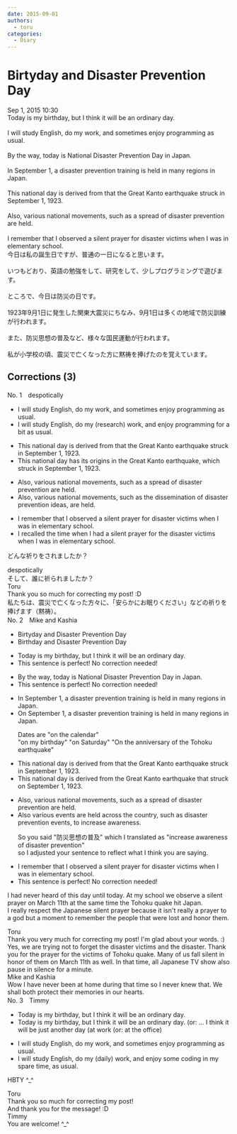 ```yaml
---
date: 2015-09-01
authors:
  - toru
categories:
  - Diary
---
```


<h1 id="subject_show">Birtyday and Disaster Prevention Day</h1>
<div class="date">Sep 1, 2015 10:30</div>
<div id="post"><div id="body_show_ori">
Today is my birthday, but I think it will be an ordinary day.<br/><br/>I will study English, do my work, and sometimes enjoy programming as usual.<br/><br/>By the way, today is National Disaster Prevention Day in Japan.<br/><br/>In September 1, a disaster prevention training is held in many regions in Japan.<br/><br/>This national day is derived from that the Great Kanto earthquake struck in September 1, 1923.<br/><br/>Also, various national movements, such as a spread of disaster prevention are held.<br/><br/>I remember that I observed a silent prayer for disaster victims when I was in elementary school.
</div></div>

<!-- more -->

<div id="post_ja"><div id="body_show_mo">
今日は私の誕生日ですが、普通の一日になると思います。<br/><br/>いつもどおり、英語の勉強をして、研究をして、少しプログラミングで遊びます。<br/><br/>ところで、今日は防災の日です。<br/><br/>1923年9月1日に発生した関東大震災にちなみ、9月1日は多くの地域で防災訓練が行われます。<br/><br/>また、防災思想の普及など、様々な国民運動が行われます。<br/><br/>私が小学校の頃、震災で亡くなった方に黙祷を捧げたのを覚えています。
</div></div>

## Corrections (3)
<div id="block"><div class="first_name"> No. 1　<span class="just_name">despotically</span></div><div id="block2">
<ul class="correction_field">
<li class="incorrect">I will study English, do my work, and sometimes enjoy programming as usual.</li>
<li class="corrected correct">
I will study English, do my (research) work, and enjoy programming for a bit as usual.
</li>
</ul>
<ul class="correction_field">
<li class="incorrect">This national day is derived from that the Great Kanto earthquake struck in September 1, 1923.</li>
<li class="corrected correct">
This national day has its origins in the Great Kanto earthquake, which struck in September 1, 1923.
</li>
</ul>
<ul class="correction_field">
<li class="incorrect">Also, various national movements, such as a spread of disaster prevention are held.</li>
<li class="corrected correct">
Also, various national movements, such as the dissemination of disaster prevention ideas, are held.
</li>
</ul>
<ul class="correction_field">
<li class="incorrect">I remember that I observed a silent prayer for disaster victims when I was in elementary school.</li>
<li class="corrected correct">
I recalled the time when I had a silent prayer for the disaster victims when I was in elementary school.
</li>
</ul>
<p class="comment_small">
 どんな祈りをされましたか？
</p>

</div><div class="name"><span class="just_name">despotically</span><br>
そして、誰に祈られましたか？
</div>
<div class="name"><span class="just_name">Toru</span><br>
Thank you so much for correcting my post! :D<br/>私たちは、震災で亡くなった方々に、「安らかにお眠りください」などの祈りを捧げます（黙祷）。
</div>
</div>
<div id="block"><div class="first_name"> No. 2　<span class="just_name">Mike and Kashia</span></div><div id="block2">
<ul class="correction_field">
<li class="incorrect">Birtyday and Disaster Prevention Day</li>
<li class="corrected correct">
<span class="f_blue">Birthday </span>and Disaster Prevention Day
</li>
</ul>
<ul class="correction_field">
<li class="incorrect">Today is my birthday, but I think it will be an ordinary day.</li>
<li class="corrected perfect">This sentence is perfect! No correction needed!</li>
</ul>
<ul class="correction_field">
<li class="incorrect">By the way, today is National Disaster Prevention Day in Japan.</li>
<li class="corrected perfect">This sentence is perfect! No correction needed!</li>
</ul>
<ul class="correction_field">
<li class="incorrect">In September 1, a disaster prevention training is held in many regions in Japan.</li>
<li class="corrected correct">
<span class="f_red">On</span> September 1, <span class="sline">a</span> disaster prevention training is held in many regions in Japan.
<p class="correction_comment">Dates are "on the calendar" <br/>"on my birthday" "on Saturday" "On the anniversary of the Tohoku earthquake"</p>
</li>
</ul>
<ul class="correction_field">
<li class="incorrect">This national day is derived from that the Great Kanto earthquake struck in September 1, 1923.</li>
<li class="corrected correct">
This national day is derived from the Great Kanto earthquake <span class="f_blue">that</span> struck <span class="f_red">on</span> September 1, 1923.
</li>
</ul>
<ul class="correction_field">
<li class="incorrect">Also, various national movements, such as a spread of disaster prevention are held.</li>
<li class="corrected correct">
Also various <span class="f_blue">events are held across the country</span>, such as disaster prevention events, <span class="f_blue">to increase awareness</span>.
<p class="correction_comment">So you said "防災思想の普及" which I translated as "increase awareness of disaster prevention"<br/>so I adjusted your sentence to reflect what I think you are saying.</p>
</li>
</ul>
<ul class="correction_field">
<li class="incorrect">I remember that I observed a silent prayer for disaster victims when I was in elementary school.</li>
<li class="corrected perfect">This sentence is perfect! No correction needed!</li>
</ul>
<p class="comment_small">
 I had never heard of this day until today. At my school we observe a silent prayer on March 11th at the same time the Tohoku quake hit Japan.
 <br/>
 I really respect the Japanese silent prayer because it isn't really a prayer to a god but a moment to remember the people that were lost and honor them.
</p>

</div><div class="name"><span class="just_name">Toru</span><br>
Thank you very much for correcting my post! I'm glad about your words. :)<br/>Yes, we are trying not to forget the disaster victims and the disaster. Thank you for the prayer for the victims of Tohoku quake. Many of us fall silent in honor of them on March 11th as well. In that time, all Japanese TV show also pause in silence for a minute.
</div>
<div class="name"><span class="just_name">Mike and Kashia</span><br>
Wow I have never been at home during that time so I never knew that. We shall both protect their memories in our hearts.
</div>
</div>
<div id="block"><div class="first_name"> No. 3　<span class="just_name">Timmy</span></div><div id="block2">
<ul class="correction_field">
<li class="incorrect">Today is my birthday, but I think it will be an ordinary day.</li>
<li class="corrected correct">
Today is my birthday, but I think it will be an ordinary day. (or: ... <span class="f_blue">I think it will be just another day </span>(<span class="f_blue">at work</span> (or: <span class="f_blue">at the office</span>)
</li>
</ul>
<ul class="correction_field">
<li class="incorrect">I will study English, do my work, and sometimes enjoy programming as usual.</li>
<li class="corrected correct">
I will study English, do my (<span class="f_blue">daily</span>)<span class="f_blue"> </span>work, and enjoy <span class="f_blue">some coding in my spare time</span>, as usual.
</li>
</ul>
<p class="comment_small">
 HBTY ^_^
</p>

</div><div class="name"><span class="just_name">Toru</span><br>
Thank you so much for correcting my post!<br/>And thank you for the message! :D
</div>
<div class="name"><span class="just_name">Timmy</span><br>
You are welcome! ^_^
</div>
</div>

